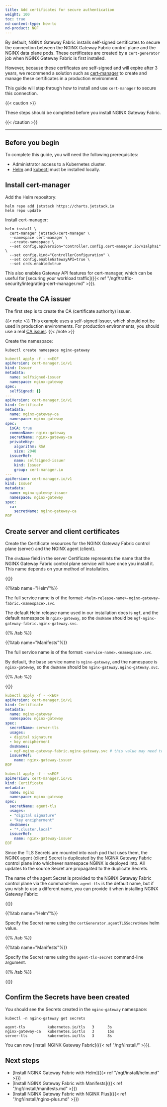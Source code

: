 ```yaml
---
title: Add certificates for secure authentication
weight: 100
toc: true
nd-content-type: how-to
nd-product: NGF
---
```


By default, NGINX Gateway Fabric installs self-signed certificates to secure the connection between the NGINX Gateway Fabric control plane and the NGINX data plane pods. These certificates are created by a `cert-generator` job when NGINX Gateway Fabric is first installed. 

However, because these certificates are self-signed and will expire after 3 years, we recommend a solution such as [cert-manager](https://cert-manager.io) to create and manage these certificates in a production environment.

This guide will step through how to install and use `cert-manager` to secure this connection. 

{{< caution >}}

These steps should be completed before you install NGINX Gateway Fabric.

{{< /caution >}}

---

## Before you begin

To complete this guide, you will need the following prerequisites:

- Administrator access to a Kubernetes cluster.
- [Helm](https://helm.sh) and [kubectl](https://kubernetes.io/docs/tasks/tools/#kubectl) must be installed locally.

## Install cert-manager

Add the Helm repository:

```shell
helm repo add jetstack https://charts.jetstack.io
helm repo update
```

Install cert-manager:

```shell
helm install \
  cert-manager jetstack/cert-manager \
  --namespace cert-manager \
  --create-namespace \
  --set config.apiVersion="controller.config.cert-manager.io/v1alpha1" \
  --set config.kind="ControllerConfiguration" \
  --set config.enableGatewayAPI=true \
  --set crds.enabled=true
```

This also enables Gateway API features for cert-manager, which can be useful for [securing your workload traffic]({{< ref "/ngf/traffic-security/integrating-cert-manager.md" >}}).

## Create the CA issuer

The first step is to create the CA (certificate authority) issuer.

{{< note >}} This example uses a self-signed Issuer, which should not be used in production environments. For production environments, you should use a real [CA issuer](https://cert-manager.io/docs/configuration/ca/). {{< /note >}}

Create the namespace:

```shell
kubectl create namespace nginx-gateway
```

```yaml
kubectl apply -f - <<EOF
apiVersion: cert-manager.io/v1
kind: Issuer
metadata:
  name: selfsigned-issuer
  namespace: nginx-gateway
spec:
  selfSigned: {}
---
apiVersion: cert-manager.io/v1
kind: Certificate
metadata:
  name: nginx-gateway-ca
  namespace: nginx-gateway
spec:
  isCA: true
  commonName: nginx-gateway
  secretName: nginx-gateway-ca
  privateKey:
    algorithm: RSA
    size: 2048
  issuerRef:
    name: selfsigned-issuer
    kind: Issuer
    group: cert-manager.io
---
apiVersion: cert-manager.io/v1
kind: Issuer
metadata:
  name: nginx-gateway-issuer
  namespace: nginx-gateway
spec:
  ca:
    secretName: nginx-gateway-ca
EOF
```

## Create server and client certificates

Create the Certificate resources for the NGINX Gateway Fabric control plane (server) and the NGINX agent (client).

The `dnsName` field in the server Certificate represents the name that the NGINX Gateway Fabric control plane service will have once you install it. This name depends on your method of installation.

{{<tabs name="ngf-name">}}

{{%tab name="Helm"%}}

The full service name is of the format: `<helm-release-name>-nginx-gateway-fabric.<namespace>.svc`.

The default Helm release name used in our installation docs is `ngf`, and the default namespace is `nginx-gateway`, so the `dnsName` should be `ngf-nginx-gateway-fabric.nginx-gateway.svc`.

{{% /tab %}}

{{%tab name="Manifests"%}}

The full service name is of the format: `<service-name>.<namespace>.svc`.

By default, the base service name is `nginx-gateway`, and the namespace is `nginx-gateway`, so the `dnsName` should be `nginx-gateway.nginx-gateway.svc`.

{{% /tab %}}

{{</tabs>}}

```yaml
kubectl apply -f - <<EOF
apiVersion: cert-manager.io/v1
kind: Certificate
metadata:
  name: nginx-gateway
  namespace: nginx-gateway
spec:
  secretName: server-tls
  usages:
  - digital signature
  - key encipherment
  dnsNames:
  - ngf-nginx-gateway-fabric.nginx-gateway.svc # this value may need to be updated
  issuerRef:
    name: nginx-gateway-issuer
EOF
```

```yaml
kubectl apply -f - <<EOF
apiVersion: cert-manager.io/v1
kind: Certificate
metadata:
  name: nginx
  namespace: nginx-gateway
spec:
  secretName: agent-tls
  usages:
  - "digital signature"
  - "key encipherment"
  dnsNames:
  - "*.cluster.local"
  issuerRef:
    name: nginx-gateway-issuer
EOF
```

Since the TLS Secrets are mounted into each pod that uses them, the NGINX agent (client) Secret is duplicated by the NGINX Gateway Fabric control plane into whichever namespace NGINX is deployed into. All updates to the source Secret are propagated to the duplicate Secrets.

The name of the agent Secret is provided to the NGINX Gateway Fabric control plane via the command-line. `agent-tls` is the default name, but if you wish to use a different name, you can provide it when installing NGINX Gateway Fabric:

{{<tabs name="tls-secret-names">}}

{{%tab name="Helm"%}}

Specify the Secret name using the `certGenerator.agentTLSSecretName` helm value.

{{% /tab %}}

{{%tab name="Manifests"%}}

Specify the Secret name using the `agent-tls-secret` command-line argument. 

{{% /tab %}}

{{</tabs>}}

## Confirm the Secrets have been created

You should see the Secrets created in the `nginx-gateway` namespace:

```shell
kubectl -n nginx-gateway get secrets
```

```text
agent-tls          kubernetes.io/tls   3      3s
nginx-gateway-ca   kubernetes.io/tls   3      15s
server-tls         kubernetes.io/tls   3      8s
```

You can now [install NGINX Gateway Fabric]({{< ref "/ngf/install/" >}}).

## Next steps

- [Install NGINX Gateway Fabric with Helm]({{< ref "/ngf/install/helm.md" >}})
- [Install NGINX Gateway Fabric with Manifests]({{< ref "/ngf/install/manifests.md" >}})
- [Install NGINX Gateway Fabric with NGINX Plus]({{< ref "/ngf/install/nginx-plus.md" >}})
